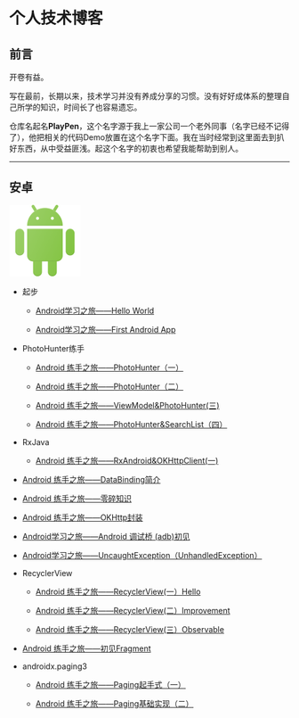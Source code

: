 # 个人技术博客

## 前言

开卷有益。

写在最前，长期以来，技术学习并没有养成分享的习惯。没有好好成体系的整理自己所学的知识，时间长了也容易遗忘。

仓库名起名**PlayPen**，这个名字源于我上一家公司一个老外同事（名字已经不记得了），他把相关的代码Demo放置在这个名字下面。我在当时经常到这里面去到扒好东西，从中受益匪浅。起这个名字的初衷也希望我能帮助到别人。

------

## 安卓

![](/images/logo_android.png)


- 起步
  - [Android学习之旅——Hello World](https://github.com/soapgu/PlayPen/issues/1)
  
  - [Android学习之旅——First Android App](https://github.com/soapgu/PlayPen/issues/2)
 
- PhotoHunter练手 

    - [Android 练手之旅——PhotoHunter（一）](https://github.com/soapgu/PlayPen/issues/3)
    
    - [Android 练手之旅——PhotoHunter（二）](https://github.com/soapgu/PlayPen/issues/4)
    
    - [Android 练手之旅——ViewModel&PhotoHunter(三)](https://github.com/soapgu/PlayPen/issues/7)
  
    - [Android 练手之旅——PhotoHunter&SearchList（四）](https://github.com/soapgu/PlayPen/issues/16)

- RxJava 
    - [Android 练手之旅——RxAndroid&OKHttpClient(一)](https://github.com/soapgu/PlayPen/issues/5)


 - [Android 练手之旅——DataBinding简介](https://github.com/soapgu/PlayPen/issues/6)
  
  - [Android 练手之旅——零碎知识](https://github.com/soapgu/PlayPen/issues/8)
  
  - [Android 练手之旅——OKHttp封装](https://github.com/soapgu/PlayPen/issues/9)
  
  - [Android学习之旅——Android 调试桥 (adb)初见](https://github.com/soapgu/PlayPen/issues/10)


  - [Android学习之旅——UncaughtException（UnhandledException）](https://github.com/soapgu/PlayPen/issues/11)

- RecyclerView
    - [Android 练手之旅——RecyclerView(一）Hello](https://github.com/soapgu/PlayPen/issues/12)

    - [Android 练手之旅——RecyclerView(二）Improvement](https://github.com/soapgu/PlayPen/issues/13)

    - [Android 练手之旅——RecyclerView(三）Observable](https://github.com/soapgu/PlayPen/issues/14)

- [Android 练手之旅——初见Fragment](https://github.com/soapgu/PlayPen/issues/15)
- androidx.paging3
    - [Android 练手之旅——Paging起手式（一）](https://github.com/soapgu/PlayPen/issues/17)
  
    - [Android 练手之旅——Paging基础实现（二）](https://github.com/soapgu/PlayPen/issues/18)

